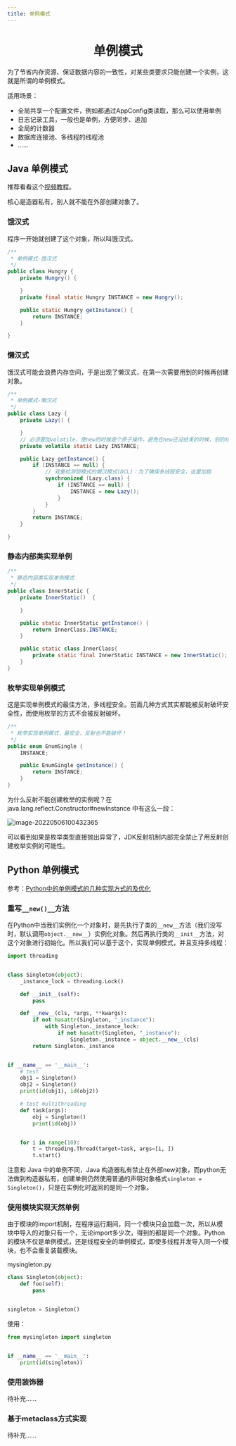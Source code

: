 ```yaml
---
title: 单例模式
---
```



<h1 align='center'>单例模式</h1>

为了节省内存资源、保证数据内容的一致性，对某些类要求只能创建一个实例，这就是所谓的单例模式。

适用场景：

- 全局共享一个配置文件，例如都通过AppConfig类读取，那么可以使用单例
- 日志记录工具，一般也是单例，方便同步、追加
- 全局的计数器
- 数据库连接池、多线程的线程池
- ……

## Java 单例模式

推荐看看这个[视频教程](https://www.bilibili.com/video/BV1K54y197iS)。

核心是造器私有，别人就不能在外部创建对象了。

### 饿汉式

程序一开始就创建了这个对象，所以叫饿汉式。

```java
/**
 * 单例模式-饿汉式
 */
public class Hungry {
    private Hungry() {

    }
    private final static Hungry INSTANCE = new Hungry();

    public static Hungry getInstance() {
        return INSTANCE;
    }

}
```

### 懒汉式

饿汉式可能会浪费内存空间，于是出现了懒汉式，在第一次需要用到的时候再创建对象。

```java
/**
 * 单例模式-懒汉式
 */
public class Lazy {
    private Lazy() {

    }
    // 必须要加volatile，使new的时候是个原子操作，避免在new还没结束的时候，别的线程访问了该地址返回了一个虚空的对象(发生未知异常)
    private volatile static Lazy INSTANCE;

    public Lazy getInstance() {
        if (INSTANCE == null) {
            // 双重检测锁模式的懒汉模式(DCL)：为了确保多线程安全，这里加锁
            synchronized (Lazy.class) {
                if (INSTANCE == null) {
                    INSTANCE = new Lazy();
                }
            }
        }
        return INSTANCE;
    }

}
```

### 静态内部类实现单例

```java
/**
 * 静态内部类实现单例模式
 */
public class InnerStatic {
    private InnerStatic()  {

    }

    public static InnerStatic getInstance() {
        return InnerClass.INSTANCE;
    }

    public static class InnerClass{
        private static final InnerStatic INSTANCE = new InnerStatic();
    }
}
```

### 枚举实现单例模式

这是实现单例模式的最佳方法，多线程安全。前面几种方式其实都能被反射破坏安全性，而使用枚举的方式不会被反射破坏。

```java
/**
 * 枚举实现单例模式，最安全，反射也不能破坏！
 */
public enum EnumSingle {
    INSTANCE;

    public EnumSingle getInstance() {
        return INSTANCE;
    }
}
```

为什么反射不能创建枚举的实例呢？在 java.lang.reflect.Constructor#newInstance 中有这么一段：

![image-20220506100432365](https://buxianshan.oss-cn-beijing.aliyuncs.com/Typora_images/image-20220506100432365.png)

可以看到如果是枚举类型直接抛出异常了，JDK反射机制内部完全禁止了用反射创建枚举实例的可能性。

## Python 单例模式

参考：[Python中的单例模式的几种实现方式的及优化](https://www.cnblogs.com/huchong/p/8244279.html)

### 重写`__new()__`方法

在Python中当我们实例化一个对象时，是先执行了类的`__new__`方法（我们没写时，默认调用`object.__new__`）实例化对象。然后再执行类的`__init__`方法，对这个对象进行初始化。所以我们可以基于这个，实现单例模式，并且支持多线程：

```python
import threading


class Singleton(object):
    _instance_lock = threading.Lock()

    def __init__(self):
        pass

    def __new__(cls, *args, **kwargs):
        if not hasattr(Singleton, "_instance"):
            with Singleton._instance_lock:
                if not hasattr(Singleton, "_instance"):
                    Singleton._instance = object.__new__(cls)
        return Singleton._instance


if __name__ == '__main__':
    # test
    obj1 = Singleton()
    obj2 = Singleton()
    print(id(obj1), id(obj2))

    # test multithreading
    def task(args):
        obj = Singleton()
        print(id(obj))


    for i in range(10):
        t = threading.Thread(target=task, args=[i, ])
        t.start()
```

注意和 Java 中的单例不同，Java 构造器私有禁止在外部new对象，而python无法做到构造器私有，创建单例仍然使用普通的声明对象格式`singleton = Singleton()`，只是在实例化时返回的是同一个对象。

### 使用模块实现天然单例

由于模块的import机制，在程序运行期间，同一个模块只会加载一次，所以从模块中导入的对象只有一个，无论import多少次，得到的都是同一个对象。Python的模块不仅是单例模式，还是线程安全的单例模式，即使多线程并发导入同一个模块，也不会重复装载模块。

mysingleton.py

```python
class Singleton(object):
    def foo(self):
        pass


singleton = Singleton()
```

使用：

```python
from mysingleton import singleton


if __name__ == '__main__':
    print(id(singleton))
```

### 使用装饰器

待补充……

### 基于metaclass方式实现

待补充……